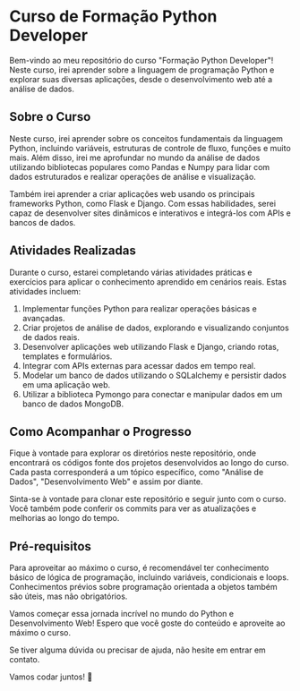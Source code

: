 # Curso de Formação Python Developer

Bem-vindo ao meu repositório do curso "Formação Python Developer"! Neste curso, irei aprender sobre a linguagem de programação Python e explorar suas diversas aplicações, desde o desenvolvimento web até a análise de dados.

## Sobre o Curso

Neste curso, irei aprender sobre os conceitos fundamentais da linguagem Python, incluindo variáveis, estruturas de controle de fluxo, funções e muito mais. Além disso, irei me aprofundar no mundo da análise de dados utilizando bibliotecas populares como Pandas e Numpy para lidar com dados estruturados e realizar operações de análise e visualização.

Também irei aprender a criar aplicações web usando os principais frameworks Python, como Flask e Django. Com essas habilidades, serei capaz de desenvolver sites dinâmicos e interativos e integrá-los com APIs e bancos de dados.

## Atividades Realizadas

Durante o curso, estarei completando várias atividades práticas e exercícios para aplicar o conhecimento aprendido em cenários reais. Estas atividades incluem:

1. Implementar funções Python para realizar operações básicas e avançadas.
2. Criar projetos de análise de dados, explorando e visualizando conjuntos de dados reais.
3. Desenvolver aplicações web utilizando Flask e Django, criando rotas, templates e formulários.
4. Integrar com APIs externas para acessar dados em tempo real.
5. Modelar um banco de dados utilizando o SQLalchemy e persistir dados em uma aplicação web.
6. Utilizar a biblioteca Pymongo para conectar e manipular dados em um banco de dados MongoDB.

## Como Acompanhar o Progresso

Fique à vontade para explorar os diretórios neste repositório, onde encontrará os códigos fonte dos projetos desenvolvidos ao longo do curso. Cada pasta corresponderá a um tópico específico, como "Análise de Dados", "Desenvolvimento Web" e assim por diante.

Sinta-se à vontade para clonar este repositório e seguir junto com o curso. Você também pode conferir os commits para ver as atualizações e melhorias ao longo do tempo.

## Pré-requisitos

Para aproveitar ao máximo o curso, é recomendável ter conhecimento básico de lógica de programação, incluindo variáveis, condicionais e loops. Conhecimentos prévios sobre programação orientada a objetos também são úteis, mas não obrigatórios.

Vamos começar essa jornada incrível no mundo do Python e Desenvolvimento Web! Espero que você goste do conteúdo e aproveite ao máximo o curso.

Se tiver alguma dúvida ou precisar de ajuda, não hesite em entrar em contato.

Vamos codar juntos! 🚀
